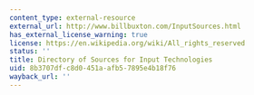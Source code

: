 ```yaml
---
content_type: external-resource
external_url: http://www.billbuxton.com/InputSources.html
has_external_license_warning: true
license: https://en.wikipedia.org/wiki/All_rights_reserved
status: ''
title: Directory of Sources for Input Technologies
uid: 8b3707df-c8d0-451a-afb5-7895e4b18f76
wayback_url: ''
---
```

